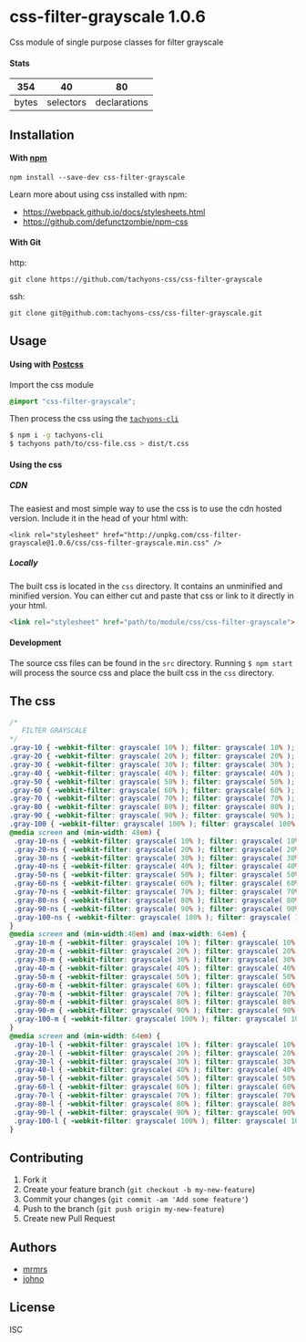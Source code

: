 # css-filter-grayscale 1.0.6

Css module of single purpose classes for filter grayscale

#### Stats

354 | 40 | 80
---|---|---
bytes | selectors | declarations

## Installation

#### With [npm](https://npmjs.com)

```
npm install --save-dev css-filter-grayscale
```

Learn more about using css installed with npm:
* https://webpack.github.io/docs/stylesheets.html
* https://github.com/defunctzombie/npm-css

#### With Git

http:
```
git clone https://github.com/tachyons-css/css-filter-grayscale
```

ssh:
```
git clone git@github.com:tachyons-css/css-filter-grayscale.git
```

## Usage

#### Using with [Postcss](https://github.com/postcss/postcss)

Import the css module

```css
@import "css-filter-grayscale";
```

Then process the css using the [`tachyons-cli`](https://github.com/tachyons-css/tachyons-cli)

```sh
$ npm i -g tachyons-cli
$ tachyons path/to/css-file.css > dist/t.css
```

#### Using the css

##### CDN
The easiest and most simple way to use the css is to use the cdn hosted version. Include it in the head of your html with:

```
<link rel="stylesheet" href="http://unpkg.com/css-filter-grayscale@1.0.6/css/css-filter-grayscale.min.css" />
```

##### Locally
The built css is located in the `css` directory. It contains an unminified and minified version.
You can either cut and paste that css or link to it directly in your html.

```html
<link rel="stylesheet" href="path/to/module/css/css-filter-grayscale">
```

#### Development

The source css files can be found in the `src` directory.
Running `$ npm start` will process the source css and place the built css in the `css` directory.

## The css

```css
/*
   FILTER GRAYSCALE
*/
.gray-10 { -webkit-filter: grayscale( 10% ); filter: grayscale( 10% ); }
.gray-20 { -webkit-filter: grayscale( 20% ); filter: grayscale( 20% ); }
.gray-30 { -webkit-filter: grayscale( 30% ); filter: grayscale( 30% ); }
.gray-40 { -webkit-filter: grayscale( 40% ); filter: grayscale( 40% ); }
.gray-50 { -webkit-filter: grayscale( 50% ); filter: grayscale( 50% ); }
.gray-60 { -webkit-filter: grayscale( 60% ); filter: grayscale( 60% ); }
.gray-70 { -webkit-filter: grayscale( 70% ); filter: grayscale( 70% ); }
.gray-80 { -webkit-filter: grayscale( 80% ); filter: grayscale( 80% ); }
.gray-90 { -webkit-filter: grayscale( 90% ); filter: grayscale( 90% ); }
.gray-100 { -webkit-filter: grayscale( 100% ); filter: grayscale( 100% ); }
@media screen and (min-width: 48em) {
 .gray-10-ns { -webkit-filter: grayscale( 10% ); filter: grayscale( 10% ); }
 .gray-20-ns { -webkit-filter: grayscale( 20% ); filter: grayscale( 20% ); }
 .gray-30-ns { -webkit-filter: grayscale( 30% ); filter: grayscale( 30% ); }
 .gray-40-ns { -webkit-filter: grayscale( 40% ); filter: grayscale( 40% ); }
 .gray-50-ns { -webkit-filter: grayscale( 50% ); filter: grayscale( 50% ); }
 .gray-60-ns { -webkit-filter: grayscale( 60% ); filter: grayscale( 60% ); }
 .gray-70-ns { -webkit-filter: grayscale( 70% ); filter: grayscale( 70% ); }
 .gray-80-ns { -webkit-filter: grayscale( 80% ); filter: grayscale( 80% ); }
 .gray-90-ns { -webkit-filter: grayscale( 90% ); filter: grayscale( 90% ); }
 .gray-100-ns { -webkit-filter: grayscale( 100% ); filter: grayscale( 100% ); }
}
@media screen and (min-width:48em) and (max-width: 64em) {
 .gray-10-m { -webkit-filter: grayscale( 10% ); filter: grayscale( 10% ); }
 .gray-20-m { -webkit-filter: grayscale( 20% ); filter: grayscale( 20% ); }
 .gray-30-m { -webkit-filter: grayscale( 30% ); filter: grayscale( 30% ); }
 .gray-40-m { -webkit-filter: grayscale( 40% ); filter: grayscale( 40% ); }
 .gray-50-m { -webkit-filter: grayscale( 50% ); filter: grayscale( 50% ); }
 .gray-60-m { -webkit-filter: grayscale( 60% ); filter: grayscale( 60% ); }
 .gray-70-m { -webkit-filter: grayscale( 70% ); filter: grayscale( 70% ); }
 .gray-80-m { -webkit-filter: grayscale( 80% ); filter: grayscale( 80% ); }
 .gray-90-m { -webkit-filter: grayscale( 90% ); filter: grayscale( 90% ); }
 .gray-100-m { -webkit-filter: grayscale( 100% ); filter: grayscale( 100% ); }
}
@media screen and (min-width: 64em) {
 .gray-10-l { -webkit-filter: grayscale( 10% ); filter: grayscale( 10% ); }
 .gray-20-l { -webkit-filter: grayscale( 20% ); filter: grayscale( 20% ); }
 .gray-30-l { -webkit-filter: grayscale( 30% ); filter: grayscale( 30% ); }
 .gray-40-l { -webkit-filter: grayscale( 40% ); filter: grayscale( 40% ); }
 .gray-50-l { -webkit-filter: grayscale( 50% ); filter: grayscale( 50% ); }
 .gray-60-l { -webkit-filter: grayscale( 60% ); filter: grayscale( 60% ); }
 .gray-70-l { -webkit-filter: grayscale( 70% ); filter: grayscale( 70% ); }
 .gray-80-l { -webkit-filter: grayscale( 80% ); filter: grayscale( 80% ); }
 .gray-90-l { -webkit-filter: grayscale( 90% ); filter: grayscale( 90% ); }
 .gray-100-l { -webkit-filter: grayscale( 100% ); filter: grayscale( 100% ); }
}
```

## Contributing

1. Fork it
2. Create your feature branch (`git checkout -b my-new-feature`)
3. Commit your changes (`git commit -am 'Add some feature'`)
4. Push to the branch (`git push origin my-new-feature`)
5. Create new Pull Request

## Authors

* [mrmrs](http://mrmrs.io)
* [johno](http://johnotander.com)

## License

ISC

